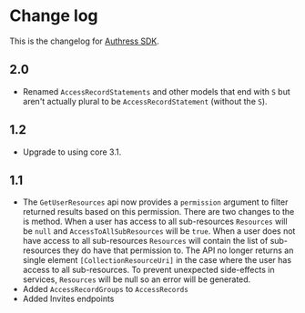 # Change log
This is the changelog for [Authress SDK](readme.md).

## 2.0 ##
* Renamed `AccessRecordStatements` and other models that end with `S` but aren't actually plural to be `AccessRecordStatement` (without the `S`).

## 1.2 ##
* Upgrade to using core 3.1.

## 1.1 ##
* The `GetUserResources` api now provides a `permission` argument to filter returned results based on this permission. There are two changes to the is method. When a user has access to all sub-resources `Resources` will be `null` and `AccessToAllSubResources` will be `true`. When a user does not have access to all sub-resources `Resources` will contain the list of sub-resources they do have that permission to. The API no longer returns an single element `[CollectionResourceUri]` in the case where the user has access to all sub-resources. To prevent unexpected side-effects in services, `Resources` will be null so an error will be generated.
* Added `AccessRecordGroups` to `AccessRecords`
* Added Invites endpoints
